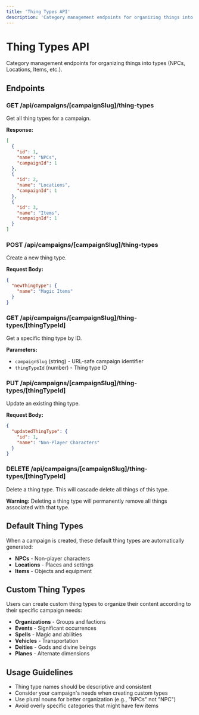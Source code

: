 ```yaml
---
title: 'Thing Types API'
description: 'Category management endpoints for organizing things into types.'
---
```


# Thing Types API

Category management endpoints for organizing things into types (NPCs, Locations, Items, etc.).

## Endpoints

### GET /api/campaigns/[campaignSlug]/thing-types

Get all thing types for a campaign.

**Response:**

```json
[
  {
    "id": 1,
    "name": "NPCs",
    "campaignId": 1
  },
  {
    "id": 2,
    "name": "Locations",
    "campaignId": 1
  },
  {
    "id": 3,
    "name": "Items",
    "campaignId": 1
  }
]
```

### POST /api/campaigns/[campaignSlug]/thing-types

Create a new thing type.

**Request Body:**

```json
{
  "newThingType": {
    "name": "Magic Items"
  }
}
```

### GET /api/campaigns/[campaignSlug]/thing-types/[thingTypeId]

Get a specific thing type by ID.

**Parameters:**

- `campaignSlug` (string) - URL-safe campaign identifier
- `thingTypeId` (number) - Thing type ID

### PUT /api/campaigns/[campaignSlug]/thing-types/[thingTypeId]

Update an existing thing type.

**Request Body:**

```json
{
  "updatedThingType": {
    "id": 1,
    "name": "Non-Player Characters"
  }
}
```

### DELETE /api/campaigns/[campaignSlug]/thing-types/[thingTypeId]

Delete a thing type. This will cascade delete all things of this type.

**Warning:** Deleting a thing type will permanently remove all things associated with that type.

## Default Thing Types

When a campaign is created, these default thing types are automatically generated:

- **NPCs** - Non-player characters
- **Locations** - Places and settings
- **Items** - Objects and equipment

## Custom Thing Types

Users can create custom thing types to organize their content according to their specific campaign needs:

- **Organizations** - Groups and factions
- **Events** - Significant occurrences
- **Spells** - Magic and abilities
- **Vehicles** - Transportation
- **Deities** - Gods and divine beings
- **Planes** - Alternate dimensions

## Usage Guidelines

- Thing type names should be descriptive and consistent
- Consider your campaign's needs when creating custom types
- Use plural nouns for better organization (e.g., "NPCs" not "NPC")
- Avoid overly specific categories that might have few items
